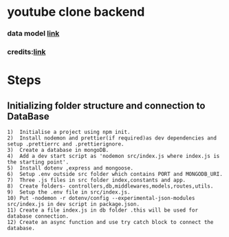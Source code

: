 # youtube clone backend

### data model [link](https://app.eraser.io/workspace/YtPqZ1VogxGy1jzIDkzj)

### credits:[link](https://www.youtube.com/@chaiaurcode)

# Steps

## Initializing folder structure and connection to DataBase

```
1)  Initialise a project using npm init.
2)  Install nodemon and prettier(if required)as dev dependencies and setup .prettierrc and .prettierignore.
3)  Create a database in mongoDB.
4)  Add a dev start script as 'nodemon src/index.js where index.js is the starting point'.
5)  Install dotenv ,express and mongoose.
6)  Setup .env outside src folder which contains PORT and MONGODB_URI.
7)  Three .js files in src folder index,constants and app.
8)  Create folders- controllers,db,middlewares,models,routes,utils.
9)  Setup the .env file in src/index.js.
10) Put -nodemon -r dotenv/config --experimental-json-modules src/index.js in dev script in package.json.
11) Create a file index.js in db folder .this will be used for database connection.
12) Create an async function and use try catch block to connect the database.
```
